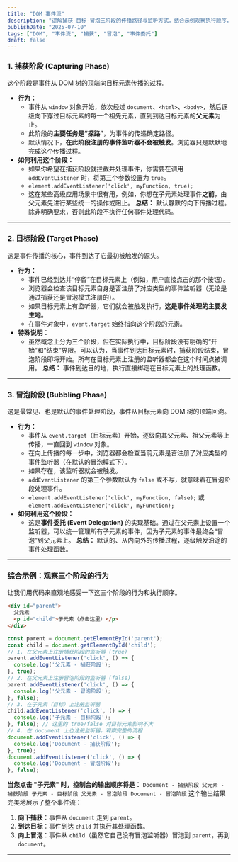 ```yaml
---
title: "DOM 事件流"
description: "讲解捕获-目标-冒泡三阶段的传播路径与监听方式，结合示例观察执行顺序，并引出事件委托在冒泡阶段的应用。"
publishDate: "2025-07-10"
tags: ["DOM", "事件流", "捕获", "冒泡", "事件委托"]
draft: false
---
```

### 1. 捕获阶段 (Capturing Phase)
这个阶段是事件从 DOM 树的顶端向目标元素传播的过程。
- **行为：**
    - 事件从 `window` 对象开始，依次经过 `document`、`<html>`、`<body>`，然后逐级向下穿过目标元素的每一个祖先元素，直到到达目标元素的**父元素**为止。
    - 此阶段的**主要任务是“探路”**，为事件的传递确定路径。
    - 默认情况下，**在此阶段注册的事件监听器不会被触发**。浏览器只是默默地完成这个传播过程。
- **如何利用这个阶段：**
    - 如果你希望在捕获阶段就拦截并处理事件，你需要在调用 `addEventListener` 时，将第三个参数设置为 `true`。
    - `element.addEventListener('click', myFunction, true);`
    - 这在某些高级应用场景中很有用，例如，你想在子元素处理事件**之前**，由父元素先进行某些统一的操作或阻止。
**总结：** 默认静默的向下传播过程。除非明确要求，否则此阶段不执行任何事件处理代码。
---
### 2. 目标阶段 (Target Phase)
这是事件传播的核心，事件到达了它最初被触发的源头。
- **行为：**
    - 事件已经到达并“停留”在目标元素上（例如，用户直接点击的那个按钮）。
    - 浏览器会检查该目标元素自身是否注册了对应类型的事件监听器（无论是通过捕获还是冒泡模式注册的）。
    - 如果目标元素上有监听器，它们就会被触发执行。**这是事件处理的主要发生地。**
    - 在事件对象中，`event.target` 始终指向这个阶段的元素。
- **特殊说明：**
    - 虽然概念上分为三个阶段，但在实际执行中，目标阶段没有明确的“开始”和“结束”界限。可以认为，当事件到达目标元素时，捕获阶段结束，冒泡阶段即将开始。所有在目标元素上注册的监听器都会在这个时间点被调用。
**总结：** 事件到达目的地，执行直接绑定在目标元素上的处理函数。
---
### 3. 冒泡阶段 (Bubbling Phase)
这是最常见、也是默认的事件处理阶段，事件从目标元素向 DOM 树的顶端回溯。
- **行为：**
    - 事件从 `event.target`（目标元素）开始，逐级向其父元素、祖父元素等上传播，一直回到 `window` 对象。
    - 在向上传播的每一步中，浏览器都会检查当前元素是否注册了对应类型的事件监听器（在默认的冒泡模式下）。
    - 如果存在，该监听器就会被触发。
    - `addEventListener` 的第三个参数默认为 `false` 或不写，就意味着在冒泡阶段处理事件。
    - `element.addEventListener('click', myFunction, false);` 或 `element.addEventListener('click', myFunction);`
- **如何利用这个阶段：**
    - 这是**事件委托 (Event Delegation)** 的实现基础。通过在父元素上设置一个监听器，可以统一管理所有子元素的事件，因为子元素的事件最终会“冒泡”到父元素上。
**总结：** 默认的、从内向外的传播过程，逐级触发沿途的事件处理函数。
---
### 综合示例：观察三个阶段的行为
让我们用代码来直观地感受一下这三个阶段的行为和执行顺序。
```HTML
<div id="parent">
  父元素
  <p id="child">子元素（点击这里）</p>
</div>
```
```JavaScript
const parent = document.getElementById('parent');
const child = document.getElementById('child');
// 1. 在父元素上注册捕获阶段的监听器 (true)
parent.addEventListener('click', () => {
  console.log('父元素 - 捕获阶段');
}, true);
// 2. 在父元素上注册冒泡阶段的监听器 (false)
parent.addEventListener('click', () => {
  console.log('父元素 - 冒泡阶段');
}, false);
// 3. 在子元素（目标）上注册监听器
child.addEventListener('click', () => {
  console.log('子元素 - 目标阶段');
}, false); // 这里的 true/false 对目标元素影响不大
// 4. 在 document 上也注册监听器，观察完整的流程
document.addEventListener('click', () => {
  console.log('Document - 捕获阶段');
}, true);
document.addEventListener('click', () => {
  console.log('Document - 冒泡阶段');
}, false);
```
**当您点击 "子元素" 时，控制台的输出顺序将是：**
`Document - 捕获阶段 父元素 - 捕获阶段 子元素 - 目标阶段 父元素 - 冒泡阶段 Document - 冒泡阶段`
这个输出结果完美地展示了整个事件流：
1. **向下捕获**：事件从 `document` 走到 `parent`。
2. **到达目标**：事件到达 `child` 并执行其处理函数。
3. **向上冒泡**：事件从 `child`（虽然它自己没有冒泡监听器）冒泡到 `parent`，再到 `document`。
---
